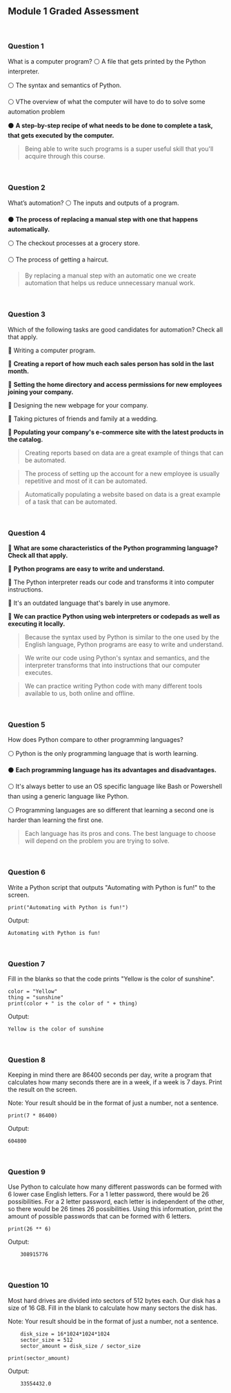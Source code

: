 
## Module 1 Graded Assessment

<br>

### Question 1

What is a computer program?
⚪ A file that gets printed by the Python interpreter.

⚪ The syntax and semantics of Python.

⚪ VThe overview of what the computer will have to do to solve some automation problem

⚫ **A step-by-step recipe of what needs to be done to complete a task, that gets executed by the computer.**

> Being able to write such programs is a super useful skill that you'll acquire through this course.

<br>

### Question 2

What’s automation?
⚪ The inputs and outputs of a program.

⚫ **The process of replacing a manual step with one that happens automatically.**

⚪ The checkout processes at a grocery store.

⚪ The process of getting a haircut.

> By replacing a manual step with an automatic one we create automation that helps us reduce unnecessary manual work.

<br>

### Question 3

Which of the following tasks are good candidates for automation? Check all that apply.

🔲 Writing a computer program.

🔳 **Creating a report of how much each sales person has sold in the last month.**

🔳 **Setting the home directory and access permissions for new employees joining your company.**

🔲 Designing the new webpage for your company.

🔲 Taking pictures of friends and family at a wedding.

🔳 **Populating your company's e-commerce site with the latest products in the catalog.**

> Creating reports based on data are a great example of things that can be automated.

> The process of setting up the account for a new employee is usually repetitive and most of it can be automated.

> Automatically populating a website based on data is a great example of a task that can be automated.

<br>

### Question 4

🔳 **What are some characteristics of the Python programming language? Check all that apply.**

🔳 **Python programs are easy to write and understand.**

🔲 The Python interpreter reads our code and transforms it into computer instructions.

🔲 It's an outdated language that's barely in use anymore.

🔳 **We can practice Python using web interpreters or codepads as well as executing it locally.**

> Because the syntax used by Python is similar to the one used by the English language, Python programs are easy to write and understand.

> We write our code using Python's syntax and semantics, and the interpreter transforms that into instructions that our computer executes.

> We can practice writing Python code with many different tools available to us, both online and offline.

<br>

### Question 5

How does Python compare to other programming languages?

⚪ Python is the only programming language that is worth learning.

⚫ **Each programming language has its advantages and disadvantages.**

⚪ It's always better to use an OS specific language like Bash or Powershell than using a generic language like Python.

⚪ Programming languages are so different that learning a second one is harder than learning the first one.

> Each language has its pros and cons. The best language to choose will depend on the problem you are trying to solve.

<br>

### Question 6

Write a Python script that outputs "Automating with Python is fun!" to the screen.

```
print("Automating with Python is fun!")
```

Output:

```
Automating with Python is fun!
```

<br>

### Question 7

Fill in the blanks so that the code prints "Yellow is the color of sunshine".

```
color = "Yellow"
thing = "sunshine"
print(color + " is the color of " + thing)
```

Output:

```
Yellow is the color of sunshine
```

<br>

### Question 8

Keeping in mind there are 86400 seconds per day, write a program that calculates how many seconds there are in a week, if a week is 7 days. Print the result on the screen.

Note: Your result should be in the format of just a number, not a sentence.

```
print(7 * 86400)
```

Output:

```
604800
```

<br>

### Question 9

Use Python to calculate how many different passwords can be formed with 6 lower case English letters. For a 1 letter password, there would be 26 possibilities. For a 2 letter password, each letter is independent of the other, so there would be 26 times 26 possibilities. Using this information, print the amount of possible passwords that can be formed with 6 letters.

```
print(26 ** 6)
```

Output:

```
    308915776
```

<br>

### Question 10

Most hard drives are divided into sectors of 512 bytes each. Our disk has a size of 16 GB. Fill in the blank to calculate how many sectors the disk has.

Note: Your result should be in the format of just a number, not a sentence.

```
    disk_size = 16*1024*1024*1024
    sector_size = 512
    sector_amount = disk_size / sector_size

print(sector_amount)
```

Output:

```
    33554432.0
```

